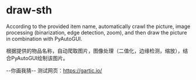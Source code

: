 # draw-sth



According to the provided item name, automatically crawl the picture, image processing (binarization, edge detection, zoom), and then draw the picture in combination with PyAutoGUI.


根据提供的物品名称，自动爬取图片，图像处理（二值化，边缘检测，缩放），结合PyAutoGUI绘制该图片。 

--你画我猜--
测试网页：https://gartic.io/
